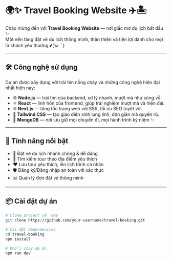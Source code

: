 # 🌍✨ Travel Booking Website ✈️🏝️

Chào mừng đến với **Travel Booking Website** — nơi giấc mơ du lịch bắt đầu ✨  
Một nền tảng đặt vé du lịch thông minh, thân thiện và tiện lợi dành cho mọi lữ khách yêu thương 💕(⁠*⁠´⁠ω⁠｀⁠*⁠)

---

## 🛠️ Công nghệ sử dụng

Dự án được xây dựng với trái tim nồng cháy và những công nghệ hiện đại nhất hiện nay:

- ⚙️ **Node.js** — trái tim của backend, xử lý nhanh, mượt mà như sóng vỗ.
- ⚛️ **React** — linh hồn của frontend, giúp trải nghiệm mượt mà và hiện đại.
- 🌐 **Next.js** — tăng tốc trang web với SSR, tối ưu SEO tuyệt vời.
- 🎨 **Tailwind CSS** — tạo giao diện xinh lung linh, đơn giản mà quyến rũ.
- 🧠 **MongoDB** — nơi lưu giữ mọi chuyến đi, mọi hành trình kỷ niệm ✨

---

## 🚀 Tính năng nổi bật

- 📅 Đặt vé du lịch nhanh chóng & dễ dàng
- 🧳 Tìm kiếm tour theo địa điểm yêu thích
- ❤️ Lưu tour yêu thích, lên lịch trình cá nhân
- 🛡️ Đăng ký/Đăng nhập an toàn với xác thực
- 📊 Quản lý đơn đặt vé thông minh

---

## 📦 Cài đặt dự án

```bash
# Clone project về máy
git clone https://github.com/your-username/travel-booking.git

# Cài đặt dependencies
cd travel-booking
npm install

# Khởi chạy dự án
npm run dev
